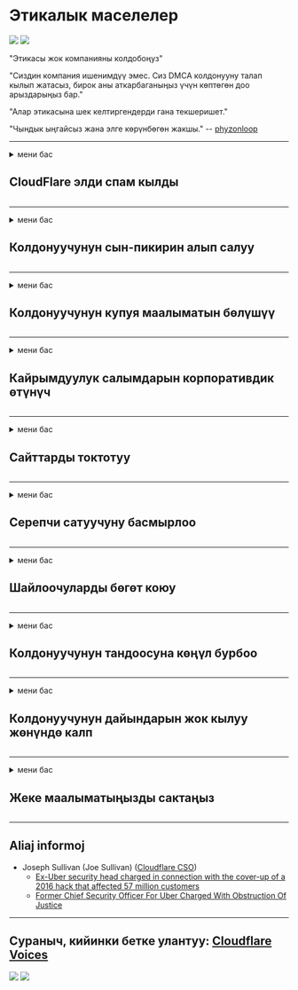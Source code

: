 # Этикалык маселелер

![](https://codeberg.org/crimeflare/cloudflare-tor/media/branch/master/image/itsreallythatbad.jpg)
![](https://codeberg.org/crimeflare/cloudflare-tor/media/branch/master/image/telegram/c81238387627b4bfd3dcd60f56d41626.jpg)

"Этикасы жок компанияны колдобоңуз"

"Сиздин компания ишенимдүү эмес. Сиз DMCA колдонууну талап кылып жатасыз, бирок аны аткарбаганыңыз үчүн көптөгөн доо арыздарыңыз бар."

"Алар этикасына шек келтиргендерди гана текшеришет."

"Чындык ыңгайсыз жана элге көрүнбөгөн жакшы."  -- [phyzonloop](https://twitter.com/phyzonloop)


---


<details>
<summary>мени бас

## CloudFlare элди спам кылды
</summary>


Cloudflare спам эмес эмейлдерди Cloudflare колдонуучуларына жөнөтүп жатат.

- Катталган жазылуучуларга гана электрондук каттарды жөнөтүңүз
- Колдонуучу "токто" десе, электрондук почта билдирүүсүн токтотуңуз

Бул жөнөкөй. Бирок Cloudflare баары бир.
Cloudflare алардын кызматын колдонуу бардык спамчыларды же кол салгандарды токтото алат деп айтты.
Cloudflare'ди жандырбай кантип токтотсо болот?


| 🖼 | 🖼 |
| --- | --- |
| ![](https://codeberg.org/crimeflare/cloudflare-tor/media/branch/master/image/cfspam01.jpg) | ![](https://codeberg.org/crimeflare/cloudflare-tor/media/branch/master/image/cfspam03.jpg) |
| ![](https://codeberg.org/crimeflare/cloudflare-tor/media/branch/master/image/cfspam02.jpg) | ![](https://codeberg.org/crimeflare/cloudflare-tor/media/branch/master/image/cfspambrittany.jpg)<br>![](https://codeberg.org/crimeflare/cloudflare-tor/media/branch/master/image/cfspamtwtr.jpg) |

</details>

---

<details>
<summary>мени бас

## Колдонуучунун сын-пикирин алып салуу
</summary>


Cloudflare цензурасы терс сын-пикирлер.
Твиттерде Cloudflare текстин жайгаштырсаңыз, Cloudflare кызматкеринен "Жок, андай эмес" билдирүүсү менен жооп ала аласыз.
Эгер сиз кандайдыр бир сынак сайтына терс пикир жарыяласаңыз, анда алар аны цензуралоого аракет кылышат.


| 🖼 | 🖼 |
| --- | --- |
| ![](https://codeberg.org/crimeflare/cloudflare-tor/media/branch/master/image/cfcenrev_01.jpg)<br>![](https://codeberg.org/crimeflare/cloudflare-tor/media/branch/master/image/cfcenrev_02.jpg) | ![](https://codeberg.org/crimeflare/cloudflare-tor/media/branch/master/image/cfcenrev_03.jpg) |

</details>

---

<details>
<summary>мени бас

## Колдонуучунун купуя маалыматын бөлүшүү
</summary>


Cloudflare масштабдуу асылуу көйгөйүнө ээ.
Cloudflare хостинг сайттарына нааразы болгондордун жеке маалыматтарын бөлүшөт.
Алар кээде чыныгы IDңизди көрсөтүшүңүздү суранышат.
Эгер сизди мазактаган, кордогон, тыккан же өлтүрүп салгыңыз келбесе, Cloudflared веб-сайттарынан алыс болгонуңуз оң.


| 🖼 | 🖼 |
| --- | --- |
| ![](https://codeberg.org/crimeflare/cloudflare-tor/media/branch/master/image/cfdox_what.jpg) | ![](https://codeberg.org/crimeflare/cloudflare-tor/media/branch/master/image/cfdox_swat.jpg) |
| ![](https://codeberg.org/crimeflare/cloudflare-tor/media/branch/master/image/cfdox_kill.jpg) | ![](https://codeberg.org/crimeflare/cloudflare-tor/media/branch/master/image/cfdox_threat.jpg) |
| ![](https://codeberg.org/crimeflare/cloudflare-tor/media/branch/master/image/cfdox_dox.jpg) | ![](https://codeberg.org/crimeflare/cloudflare-tor/media/branch/master/image/cfdox_ex1.jpg)<br>![](https://codeberg.org/crimeflare/cloudflare-tor/media/branch/master/image/cfdox_ex2.jpg) |

</details>

---

<details>
<summary>мени бас

## Кайрымдуулук салымдарын корпоративдик өтүнүч
</summary>


CloudFlare кайрымдуулук салымдарын сурап жатат.
Америкалык корпорациянын коммерциялык эмес уюмдар менен биргелешип кайрымдуулук ишин жакшы себептер менен сурап жатканы таң калыштуу.
Эгер сиз адамдарга тоскоолдук кылууну же башка адамдардын убактысын текке кетирүүнү кааласаңыз, Cloudflare кызматкерлери үчүн бир нече пиццага заказ беришиңиз мүмкүн.


![](https://codeberg.org/crimeflare/cloudflare-tor/media/branch/master/image/cfdonate.jpg)

</details>

---

<details>
<summary>мени бас

## Сайттарды токтотуу
</summary>


Сиздин сайт күтүлбөгөн жерден кулап калса, эмне кыласыз?
Cloudflare колдонуучунун конфигурациясын жок кылып жатат же эч кандай эскертүүсүз кызматты токтотуп жатат деген кабарлар бар.
Сизге мыкты провайдер табууну сунуштайбыз.

![](https://codeberg.org/crimeflare/cloudflare-tor/media/branch/master/image/cftmnt.jpg)

</details>

---

<details>
<summary>мени бас

## Серепчи сатуучуну басмырлоо
</summary>


CloudFlare Firefox колдонуп жаткандарга артыкчылыктуу мамиле кылат, ал эми Tor-браузердин колдонуучуларына Tor-дан ашкере мамиле кылат.
Акысыз эмес Javascriptти аткаруудан баш тарткан Tor колдонуучулары дагы касташат.
Бул жеткиликтүүлүк теңсиздиги тармактын бейтараптыгын кыянаттык менен пайдалануу жана бийликти кыянаттык менен пайдалануу.

![](https://codeberg.org/crimeflare/cloudflare-tor/media/branch/master/image/browdifftbcx.gif)

- Солдо: Tor Браузер, Оң: Chrome. Бир эле IP дареги.

![](https://codeberg.org/crimeflare/cloudflare-tor/media/branch/master/image/browserdiff.jpg)

- Солдо: Tor Browser Javascript өчүрүлгөн, куки иштетилген
- Оң жактан: Chrome Javascript иштетилген, куки өчүрүлгөн

![](https://codeberg.org/crimeflare/cloudflare-tor/media/branch/master/image/cfsiryoublocked.jpg)

- Tor (Clearnet IP) жок QuteBrowser (кошумча браузер)

| ***Браузер*** | ***Кирүү дарылоо*** |
| --- | --- |
| Tor Browser (Javascript иштетилген) | кирүүгө уруксат берилген |
| Firefox (Javascript иштетилген) | кирүү бузулган |
| Chromium (Javascript иштетилген) | кирүү бузулган |
| Chromium or Firefox (Javascript өчүрүлгөн) | кирүү четке кагылды |
| Chromium or Firefox (Куки өчүрүлгөн) | кирүү четке кагылды |
| QuteBrowser | кирүү четке кагылды |
| lynx | кирүү четке кагылды |
| w3m | кирүү четке кагылды |
| wget | кирүү четке кагылды |


Оңой чакырыкты чечүү үчүн эмне үчүн Аудио баскычын колдонбойсуз?

Ооба, аудио баскыч бар, бирок ал Tor аркылуу иштебейт.
Бул билдирүүнү чыкылдатканда аласыз:

```
Кийинчерээк дагы аракет кылып көрүңүз
Компьютериңиз же тармагыңыз автоматташтырылган сурамдарды жөнөтүп жаткандыр.
Колдонуучуларыбызды коргоо үчүн, учурда сурамыңызды иштеп чыга албайбыз.
Көбүрөөк маалымат алуу үчүн жардам бетине өтүңүз
```

</details>

---

<details>
<summary>мени бас

## Шайлоочуларды бөгөт коюу
</summary>


АКШ штатындагы шайлоочулар добуш берүү үчүн каттоодон өтүшүп, жашаган жеринде мамлекеттик катчынын веб-сайты аркылуу катталат.
Республикалык көзөмөлдөгү мамлекеттик катчынын кеңселери Cloudflare аркылуу статс-катчынын веб-сайтына прокси жасоо аркылуу шайлоочуларды кысымга алуу менен алектенишет.
Cloudflare компаниясынын Tor колдонуучуларына кастык мамилеси, анын MITMдин борборлоштурулган глобалдык көзөмөл пункту катары позициясы жана анын зыяндуу ролу болочок шайлоочуларды каттоодон баш тартууда.
Либералдар, айрыкча, купуялуулукту кабыл алышат.
Шайлоочуларды каттоо бланктарында шайлоочунун саясий артканы, жеке дареги, социалдык камсыздандыруу номери жана туулган күнү жөнүндө жашыруун маалыматтар топтолот.
Көпчүлүк штаттар ошол маалыматтын бир бөлүгүн гана ачыкка чыгарышат, бирок Cloudflare бул маалыматты кимдир-бирөө добуш берүүгө каттаганда көрөт.

Эскерте кетүүчү нерсе, кагаздарды каттоо Cloudflare программасын кыйратпайт, анткени маалыматтарды киргизүү боюнча мамлекеттик катчы кызматкерлер Cloudflare веб-сайтын маалыматтарды киргизүү үчүн колдонушу мүмкүн.

| 🖼 | 🖼 |
| --- | --- |
| ![](https://codeberg.org/crimeflare/cloudflare-tor/media/branch/master/image/cfvotm_01.jpg) | ![](https://codeberg.org/crimeflare/cloudflare-tor/media/branch/master/image/cfvotm_02.jpg) |

- Change.org - добуш чогултуу жана иш-аракеттерди жүргүзүү боюнча белгилүү сайт.
“бардык жерде адамдар өнөктүктөрдү башташып, колдоочуларды мобилизациялап, чечим кабыл алуучулар менен иштешип жатышат.”
Тилекке каршы, Cloudflare агрессивдүү фильтринин айынан көптөгөн адамдар Change.org сайтын көрө алышпайт.
Алар демократиялык процесстен четтетилген петицияга кол коюуга тоскоолдук кылып жатышат.
OpenPetition сыяктуу башка булутсуз платформаны колдонуу көйгөйдү чечүүгө жардам берет.

| 🖼 | 🖼 |
| --- | --- |
| ![](https://codeberg.org/crimeflare/cloudflare-tor/media/branch/master/image/changeorgasn.jpg) | ![](https://codeberg.org/crimeflare/cloudflare-tor/media/branch/master/image/changeorgtor.jpg) |

- Cloudflareдин "Афина долбоору" мамлекеттик жана жергиликтүү шайлоо веб-сайттарында ишканалар деңгээлинде акысыз коргоону сунуштайт.
Алар "өз шайлоочулары шайлоо жөнүндө маалыматты жана шайлоочуларды каттоого мүмкүнчүлүк алышат" дешти, бирок бул жалган, анткени көпчүлүк адамдар сайтты такыр эле көрө алышпайт.

</details>

---

<details>
<summary>мени бас

## Колдонуучунун тандоосуна көңүл бурбоо
</summary>


Эгер сиз бир нерседен баш тартсаңыз, сиз ал жөнүндө электрондук почта билдирүүсүн албайсыз.
Cloudflare колдонуучунун тандоосуна көңүл бурбай, кардардын макулдугусуз үчүнчү тарап корпорациялары менен бөлүшөт.
Эгер сиз алардын акысыз планын колдонуп жатсаңыз, алар кээде сизге ай сайын жазылуу сатып алууну суранып электрондук кат жөнөтүшөт.

![](https://codeberg.org/crimeflare/cloudflare-tor/media/branch/master/image/cfviopl_tp.jpg)

</details>

---

<details>
<summary>мени бас

## Колдонуучунун дайындарын жок кылуу жөнүндө калп
</summary>


Бул мурунку cloudflare кардарлардын блогуна ылайык, Cloudflare эсептерди жок кылуу жөнүндө калп айтып жатат.
Бүгүнкү күндө, көптөгөн компаниялар каттоо эсебиңизди жапканыңыздан же алып салгандан кийин, дайындарыңызды сактап калышат.
Көпчүлүк жакшы компаниялар бул жөнүндө алардын купуялык саясатында эскеришет.
Cloudflare? Жок.

```
2019-08-05 CloudFlare мага каттоо эсебимди алып салгандыгын ырастады.
2019-10-02 CloudFlare'ден "мен кардар болгондуктан" электрондук почта билдирүүсүн алдым
```

Cloudflare "алып салуу" деген сөздү билген эмес.
Эгер ал чын эле алынып салынса, анда эмне үчүн мурунку кардар электрондук почтаны алышты?
Ал ошондой эле Cloudflare'нин купуялык саясаты бул жөнүндө айтылбаганын айтты.

```
Алардын жаңы купуялык саясаты бир жыл бою маалыматтарды сактоо жөнүндө эч нерсе айткан жок.
```

![](https://codeberg.org/crimeflare/cloudflare-tor/media/branch/master/image/cfviopl_notdel.jpg)

Cloudflare'ге, эгер алардын купуялуулук саясаты LIE болсо, ага кантип ишенсеңиз болот?

</details>

---

<details>
<summary>мени бас

## Жеке маалыматыңызды сактаңыз
</summary>


Cloudflare эсебин жок кылуу кыйын деңгээлде.

```
"Эсеп" категориясын колдонуп, колдоочу билет тапшырыңыз,
билдирүүнүн негизги бөлүгүндө каттоо эсебин жок кылууну талап кылыңыз.
Жок кылууну суранардан мурун, каттоо эсебиңизге эч кандай домендер же кредиттик карталар камтылбашы керек.
```

Бул ырастоо электрондук почта билдирүүсүн аласыз.

![](https://codeberg.org/crimeflare/cloudflare-tor/media/branch/master/image/cf_deleteandkeep.jpg)

"Жок кылуу өтүнүчүңүздү иштеп чыга баштадык", "бирок" жеке маалыматтарыңызды сактоону уланта беребиз ".

Буга "ишене" аласыңбы?

</details>

---

## Aliaj informoj

- Joseph Sullivan (Joe Sullivan) ([Cloudflare CSO](https://twitter.com/eastdakota/status/1296522269313785862))
  - [Ex-Uber security head charged in connection with the cover-up of a 2016 hack that affected 57 million customers](https://www.businessinsider.com/uber-data-hack-security-head-joe-sullivan-charged-cover-up-2020-8)
  - [Former Chief Security Officer For Uber Charged With Obstruction Of Justice](https://www.justice.gov/usao-ndca/pr/former-chief-security-officer-uber-charged-obstruction-justice)


---

## Сураныч, кийинки бетке улантуу:   [Cloudflare Voices](../PEOPLE.md)

![](https://codeberg.org/crimeflare/cloudflare-tor/media/branch/master/image/freemoldybread.jpg)
![](https://codeberg.org/crimeflare/cloudflare-tor/media/branch/master/image/cfisnotanoption.jpg)
